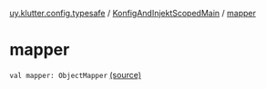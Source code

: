 [uy.klutter.config.typesafe](../index.md) / [KonfigAndInjektScopedMain](index.md) / [mapper](.)


# mapper

`val mapper: ObjectMapper` [(source)](https://github.com/kohesive/klutter/blob/master/config-typesafe-jdk6/src/main/kotlin/uy/klutter/config/typesafe/InjektConfig.kt#L21)


